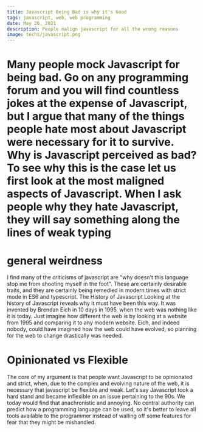 ```yaml
---
title: Javascript Being Bad is why it's Good
tags: javascript, web, web programming
date: May 26, 2021
description: People malign javascript for all the wrong reasons
image: techs/javascript.png
---
```

Many people mock Javascript for being bad. Go on any programming forum and you will find countless jokes at the expense of Javascript, but I argue that many of the things people hate most about Javascript were necessary for it to survive.
Why is Javascript perceived as bad?
 To see why this is the case let us first look at the most maligned aspects of Javascript. When I ask people why they hate Javascript, they will say something along the lines of 
weak typing
==
# general weirdness
I find many of the criticisms of javascript are "why doesn't this language stop me from shooting myself in the foot". These are certainly desirable traits, and they are certainly being remedied in modern times with strict mode in ES6 and typescript. 
The History of Javascript 
Looking at the history of Javascript reveals why it must have been this way. It was invented by Brendan Eich in 10 days in 1995, when the web was nothing like it is today.  Just imagine how different the web is by looking at a website from 1995 and comparing it to any modern website. Eich, and indeed nobody, could have imagined how the web could have evolved, so planning for the web to change drastically was needed.

# Opinionated vs Flexible
The core of my argument is that people want Javascript to be opinionated and strict, when, due to the complex and evolving nature of the web, it is necessary that javascript be flexible and weak. Let's say Javascript took a hard stand and became inflexible on an issue pertaining to the 90s. We today would find that anachronistic and annoying. No central authority can predict how a programming language can be used, so it's better to leave all tools available to the programmer instead of walling off some features for fear that they might be mishandled. 
